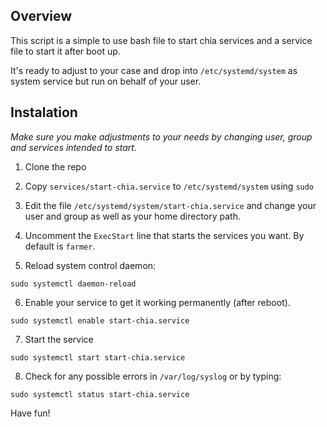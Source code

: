 ## Overview

This script is a simple to use bash file to start chia services and a service file to start it after boot up.

It's ready to adjust to your case and drop into `/etc/systemd/system` as system service but run on behalf of your user.

## Instalation

_Make sure you make adjustments to your needs by changing user, group and services intended to start._

1. Clone the repo
2. Copy `services/start-chia.service` to `/etc/systemd/system` using `sudo`
3. Edit the file `/etc/systemd/system/start-chia.service` and change your user and group as well as your home directory path.

4. Uncomment the `ExecStart` line that starts the services you want. By default is `farmer`.
5. Reload system control daemon:

```
sudo systemctl daemon-reload
```

6. Enable your service to get it working permanently (after reboot).

```
sudo systemctl enable start-chia.service
```

7. Start the service

```
sudo systemctl start start-chia.service
```

8. Check for any possible errors in `/var/log/syslog` or by typing:

```
sudo systemctl status start-chia.service
```

Have fun!
